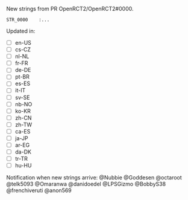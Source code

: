 New strings from PR OpenRCT2/OpenRCT2#0000.

```
STR_0000    :...
```

Updated in:
- [ ] en-US
- [ ] cs-CZ
- [ ] nl-NL
- [ ] fr-FR
- [ ] de-DE
- [ ] pt-BR
- [ ] es-ES
- [ ] it-IT
- [ ] sv-SE
- [ ] nb-NO
- [ ] ko-KR
- [ ] zh-CN
- [ ] zh-TW
- [ ] ca-ES
- [ ] ja-JP
- [ ] ar-EG
- [ ] da-DK
- [ ] tr-TR
- [ ] hu-HU

Notification when new strings arrive:
@Nubbie @Goddesen @octaroot @telk5093 @Omaranwa @danidoedel @LPSGizmo @BobbyS38 @frenchiveruti @anon569
